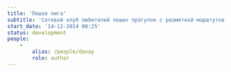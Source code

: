 ```yaml
---
title: 'Пешая лига'
subtitle: 'Сетевой клуб любителей пеших прогулок с разметкой марштутов на карте и на местности'
start_date: '14-12-2014 00:25'
status: development
people:
    -
        alias: /people/davay
        role: author
---
```


